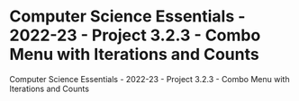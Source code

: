 # Computer Science Essentials - 2022-23 - Project 3.2.3 - Combo Menu with Iterations and Counts
 Computer Science Essentials - 2022-23 - Project 3.2.3 - Combo Menu with Iterations and Counts
